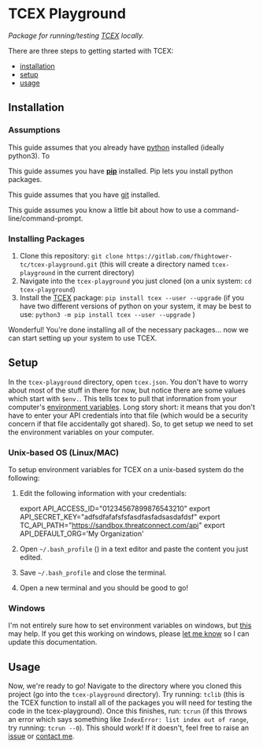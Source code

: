 # TCEX Playground

*Package for running/testing [TCEX](https://github.com/ThreatConnect-Inc/tcex) locally.*

There are three steps to getting started with TCEX:

- [installation](#installation)
- [setup](#setup)
- [usage](#usage)

## Installation

### Assumptions

This guide assumes that you already have [python](https://www.python.org/downloads/) installed (ideally python3). To 

This guide assumes you have [**pip**](https://pip.pypa.io/en/stable/installing/) installed. Pip lets you install python packages.

This guide assumes that you have [git](https://git-scm.com/book/en/v2/Getting-Started-Installing-Git) installed.

This guide assumes you know a little bit about how to use a command-line/command-prompt.

### Installing Packages

1. Clone this repository: `git clone https://gitlab.com/fhightower-tc/tcex-playground.git` (this will create a directory named `tcex-playground` in the current directory)
2. Navigate into the `tcex-playground` you just cloned (on a unix system: `cd tcex-playground`)
3. Install the [TCEX](https://github.com/ThreatConnect-Inc/tcex) package: `pip install tcex --user --upgrade` (if you have two different versions of python on your system, it may be best to use: `python3 -m pip install tcex --user --upgrade` )

Wonderful! You're done installing all of the necessary packages... now we can start setting up your system to use TCEX.

## Setup

In the `tcex-playground` directory, open `tcex.json`. You don't have to worry about most of the stuff in there for now, but notice there are some values which start with `$env.`. This tells tcex to pull that information from your computer's [environment variables](https://en.wikipedia.org/wiki/Environment_variable). Long story short: it means that you don't have to enter your API credentials into that file (which would be a security concern if that file accidentally got shared). So, to get setup we need to set the environment variables on your computer.

### Unix-based OS (Linux/MAC)

To setup environment variables for TCEX on a unix-based system do the following:

1. Edit the following information with your credentials:

    export API_ACCESS_ID="01234567899876543210"
    export API_SECRET_KEY="adfsdfafafsfsfasdfasfadsasdafdsf"
    export TC_API_PATH="https://sandbox.threatconnect.com/api"
    export API_DEFAULT_ORG='My Organization'

2. Open `~/.bash_profile` () in a text editor and paste the content you just edited.
3. Save `~/.bash_profile` and close the terminal.
4. Open a new terminal and you should be good to go!

### Windows

I'm not entirely sure how to set environment variables on windows, but [this](https://www.techjunkie.com/environment-variables-windows-10/) may help. If you get this working on windows, please [let me know](https://hightower.space/contact/) so I can update this documentation.

## Usage

Now, we're ready to go! Navigate to the directory where you cloned this project (go into the `tcex-playground` directory). Try running: `tclib` (this is the TCEX function to install all of the packages you will need for testing the code in the tcex-playground). Once this finishes, run: `tcrun` (if this throws an error which says something like `IndexError: list index out of range`, try running: `tcrun --0`). This should work! If it doesn't, feel free to raise an [issue](https://gitlab.com/fhightower-tc/tcex-playground/issues/new) or [contact me](https://hightower.space/contact/).
